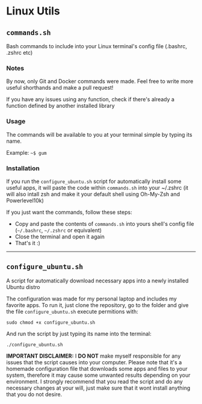 # Linux Utils

## `commands.sh`

Bash commands to include into your Linux terminal's config file (.bashrc, .zshrc etc)

### Notes

By now, only Git and Docker commands were made. Feel free to write more useful shorthands and make a pull request!

If you have any issues using any function, check if there's already a function defined by another installed library

### Usage

The commands will be available to you at your terminal simple by typing its name.

Example:  ` ~$ gum `

### Installation

If you run the `configure_ubuntu.sh` script for automatically install some useful apps, it will paste the code within `commands.sh` into your ~/.zshrc (it will also intall zsh and make it your default shell using Oh-My-Zsh and Powerlevel10k)

If you just want the commands, follow these steps:

- Copy and paste the contents of `commands.sh` into yours shell's config file (`~/.bashrc`, `~/.zshrc` or equivalent)
- Close the terminal and open it again
- That's it :)

---

## `configure_ubuntu.sh`

A script for automatically download necessary apps into a newly installed Ubuntu distro

The configuration was made for my personal laptop and includes my favorite apps.
To run it, just clone the repository, go to the folder and give the file `configure_ubuntu.sh` execute permitions with:

`sudo chmod +x configure_ubuntu.sh`

And run the script by just typing its name into the terminal:

`./configure_ubuntu.sh`

**IMPORTANT DISCLAIMER:** I **DO NOT** make myself responsible for any issues that the script causes into your computer.
Please note that it's a homemade configuration file that downloads some apps and files to your system, therefore
it may cause some unwanted results depending on your environment. I strongly recommend that you read the script and do any
necessary changes at your will, just make sure that it wont install anything that you do not desire.
